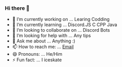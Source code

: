 ### Hi there 👋

- 🔭 I’m currently working on ... Learing Codding
- 🌱 I’m currently learning ... Discord.JS C CPP Java
- 👯 I’m looking to collaborate on ...  Discord Bots
- 🤔 I’m looking for help with ...  Any tips 
- 💬 Ask me about ... Anything :)
- 📫 How to reach me: ... [Email](mailto:triststan@proton.me)
- 😄 Pronouns: ... He/Him
- ⚡ Fun fact: ... I iceskate
